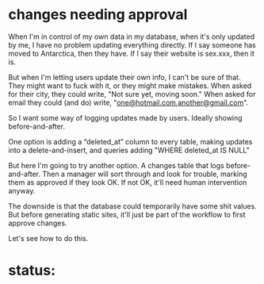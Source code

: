 # changes needing approval

When I'm in control of my own data in my database, when it's only updated by me, I have no problem updating everything directly.  If I say someone has moved to Antarctica, then they have.  If I say their website is sex.xxx, then it is.

But when I'm letting users update their own info, I can't be sure of that.  They might want to fuck with it, or they might make mistakes.  When asked for their city, they could write, "Not sure yet, moving soon."  When asked for email they could (and do) write, "one@hotmail.com,another@gmail.com".

So I want some way of logging updates made by users.  Ideally showing before-and-after.

One option is adding a “deleted_at” column to every table, making updates into a delete-and-insert, and queries adding "WHERE deleted_at IS NULL"

But here I'm going to try another option.  A changes table that logs before-and-after.  Then a manager will sort through and look for trouble, marking them as approved if they look OK.  If not OK, it'll need human intervention anyway.

The downside is that the database could temporarily have some shit values.  But before generating static sites, it'll just be part of the workflow to first approve changes.

Let's see how to do this.

# status: 

